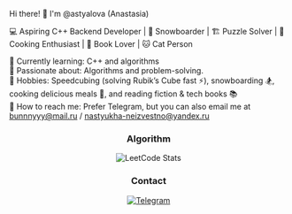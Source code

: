 Hi there! 👋 I'm @astyalova (Anastasia)

💻 Aspiring C++ Backend Developer | 🎿 Snowboarder | 🏗️ Puzzle Solver | 🍳 Cooking Enthusiast | 📖 Book Lover | 🐱 Cat Person

🔹 Currently learning: C++ and algorithms  
🔹 Passionate about: Algorithms and problem-solving.    
🔹 Hobbies: Speedcubing (solving Rubik’s Cube fast ⚡), snowboarding 🏂, cooking delicious meals 🍲, and reading fiction & tech books 📚  
🔹 How to reach me: Prefer Telegram, but you can also email me at bunnnyyy@mail.ru / nastyukha-neizvestno@yandex.ru  



<center>
  
 ### Algorithm
  
![LeetCode Stats](https://leetcard.jacoblin.cool/s0siher?ext=contest)

### Contact

[![Telegram](https://img.shields.io/badge/-telegram-white?style=for-the-badge&logo=telegram)](https://t.me/anstsiand)


<!---
astyalova/astyalova is a ✨ special ✨ repository because its `README.md` (this file) appears on your GitHub profile.
You can click the Preview link to take a look at your changes.
--->
